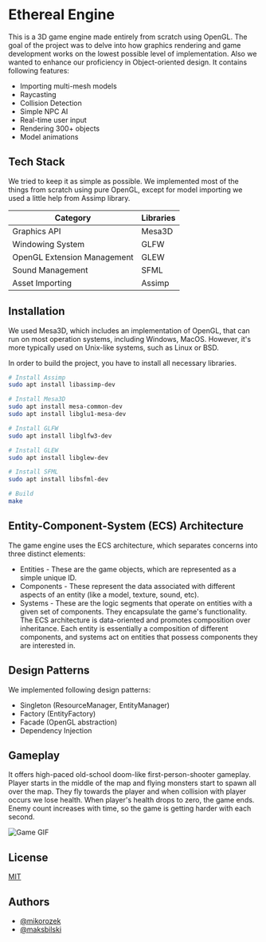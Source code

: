 
# Ethereal Engine

This is a 3D game engine made entirely from scratch using OpenGL. The goal of the project was to delve into how graphics rendering and game development works on the lowest possible level of implementation. Also we wanted to enhance our proficiency in Object-oriented design. It contains following features:

- Importing multi-mesh models
- Raycasting
- Collision Detection
- Simple NPC AI
- Real-time user input
- Rendering 300+ objects
- Model animations
## Tech Stack

We tried to keep it as simple as possible. We implemented most of the things from scratch using pure OpenGL, except for model importing we used a little help from Assimp library.

| Category | Libraries |
| -------- | --------- |
| Graphics API | Mesa3D |
| Windowing System | GLFW |
| OpenGL Extension Management | GLEW |
| Sound Management | SFML |
| Asset Importing | Assimp |

## Installation

We used Mesa3D, which includes an implementation of OpenGL, that can run on most operation systems, including Windows, MacOS. However, it's more typically used on Unix-like systems, such as Linux or BSD.

In order to build the project, you have to install all necessary libraries.

```bash
# Install Assimp
sudo apt install libassimp-dev

# Install Mesa3D
sudo apt install mesa-common-dev
sudo apt install libglu1-mesa-dev

# Install GLFW
sudo apt install libglfw3-dev

# Install GLEW
sudo apt install libglew-dev

# Install SFML
sudo apt install libsfml-dev

# Build
make

```

## Entity-Component-System (ECS) Architecture

The game engine uses the ECS architecture, which separates concerns into three distinct elements:

- Entities - These are the game objects, which are represented as a simple unique ID.
- Components - These represent the data associated with different aspects of an entity (like a model, texture, sound, etc).
- Systems - These are the logic segments that operate on entities with a given set of components. They encapsulate the game's functionality.
The ECS architecture is data-oriented and promotes composition over inheritance. Each entity is essentially a composition of different components, and systems act on entities that possess components they are interested in.


## Design Patterns

We implemented following design patterns:
- Singleton (ResourceManager, EntityManager)
- Factory (EntityFactory)
- Facade (OpenGL abstraction)
- Dependency Injection


## Gameplay

It offers high-paced old-school doom-like first-person-shooter gameplay. Player starts in the middle of the map and flying monsters start to spawn all over the map. They fly towards the player and when collision with player occurs we lose health. When player's health drops to zero, the game ends. Enemy count increases with time, so the game is getting harder with each second.

![Game GIF](./resources/gameplay.gif)
## License

[MIT](https://choosealicense.com/licenses/mit/)


## Authors

- [@mikorozek](https://github.com/mikorozek)
- [@maksbilski](https://github.com/maksbilski)
